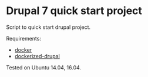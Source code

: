 # Drupal 7 quick start project

Script to quick start drupal project.

Requirements:

*   [docker](https://docs.docker.com/)
*   [dockerized-drupal](https://dockerizedrupal.com/)

Tested on Ubuntu 14.04, 16.04.
